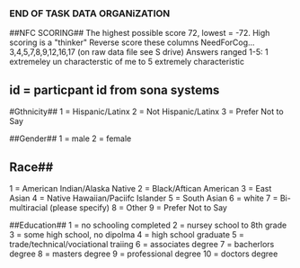 ### END OF TASK DATA ORGANiZATION ###

##NFC SCORING## 
The highest possible score 72, lowest = -72. High scoring is a "thinker" 
Reverse score these columns NeedForCog... 3,4,5,7,8,9,12,16,17 (on raw data file see S drive)
Answers ranged 1-5: 1 extremeley un characterstic of me to  5 extremely characteristic

## id = particpant id from sona systems 

#Gthnicity##
1 = Hispanic/Latinx
2 = Not Hispanic/Latinx
3 = Prefer Not to Say

##Gender##
1 = male 
2 = female 

## Race##
1 = American Indian/Alaska Native 
2 = Black/Aftican American 
3 = East Asian 
4 = Native Hawaiian/Paciifc Islander 
5 = South Asian 
6 = white 
7 = Bi-multiracial (please specify)
8 = Other 
9 = Prefer Not to Say 

##Education##
1 = no schooling completed 
2 = nursey school to 8th grade 
3 = some high school, no dipolma 
4 = high school graduate
5 = trade/technical/vociational traiing 
6 = associates degree 
7 = bacherlors degree 
8 = masters degree 
9 = professional degree 
10 = doctors degree 
